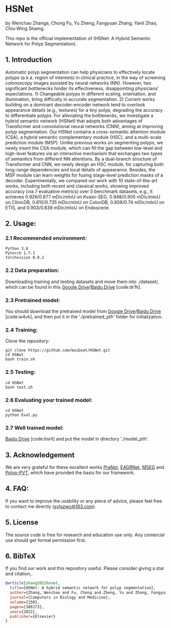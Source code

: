 # HSNet

by Wenchao Zhanga, Chong Fu, Yu Zheng, Fangyuan Zhang, Yanli Zhao, Chiu-Wing Shamg.

This repo is the official implementation of (HSNet: A Hybrid Semantic Network for Polyp Segmentation). 


## 1. Introduction

Automatic polyp segmentation can help physicians to effectively locate polyps (a.k.a. region of interests) in clinical practice, in the way of screening colonoscopy images assisted by neural networks (NN). However, two significant bottlenecks hinder its effectiveness, disappointing physicians’ expectations. 1) Changeable polyps in different scaling, orientation, and illumination, bring difficulty in accurate segmentation. 2) Current works building on a dominant decoder-encoder network tend to overlook appearance details (e.g., textures) for a tiny polyp, degrading the accuracy to differentiate polyps. For alleviating the bottlenecks, we investigate a hybrid semantic network (HSNet) that adopts both advantages of Transformer and convolutional neural networks (CNN), aiming at improving polyp segmentation. Our HSNet contains a cross-semantic attention module (CSA), a hybrid semantic complementary module (HSC), and a multi-scale prediction module (MSP). Unlike previous works on segmenting polyps, we newly insert the CSA module, which can fill the gap between low-level and high-level features via an interactive mechanism that exchanges two types of semantics from different NN attentions. By a dual-branch structure of Transformer and CNN, we newly design an HSC module, for capturing both long-range dependencies and local details of appearance. Besides, the MSP module can learn weights for fusing stage-level prediction masks of a decoder. Experimentally, we compared our work with 10 state-of-the-art works, including both recent and classical works, showing improved accuracy (via 7 evaluative metrics) over 5 benchmark datasets, e.g., it achieves 0.926/0.877 mDic/mIoU on Kvasir-SEG, 0.948/0.905 mDic/mIoU on ClinicDB, 0.810/0.735 mDic/mIoU on ColonDB, 0.808/0.74 mDic/mIoU on ETIS, and 0.903/0.839 mDic/mIoU on Endoscene. 


## 2. Usage:
### 2.1 Recommended environment:
```
Python 3.8
Pytorch 1.7.1
torchvision 0.8.2
```
### 2.2 Data preparation:
Downloading training and testing datasets and move them into ./dataset/, which can be found in this [Google Drive](https://drive.google.com/file/d/1pFxb9NbM8mj_rlSawTlcXG1OdVGAbRQC/view?usp=sharing)/[Baidu Drive](https://pan.baidu.com/s/1OBVivLJAs9ZpnB5I2s3lNg) [code:dr1h].


### 2.3 Pretrained model:
You should download the pretrained model from [Google Drive](https://drive.google.com/drive/folders/1Eu8v9vMRvt-dyCH0XSV2i77lAd62nPXV?usp=sharing)/[Baidu Drive](https://pan.baidu.com/s/1Vez7iT2v_g7VYsDxRGE8HA) [code:w4vk], and then put it in the './pretrained_pth' folder for initialization. 

### 2.4 Training:
Clone the repository:
```
git clone https://github.com/baiboat/HSNet.git
cd HSNet 
bash train.sh
```

### 2.5 Testing:
```
cd HSNet 
bash test.sh
```

### 2.6 Evaluating your trained model:

```
cd HSNet 
python Eval.py
```


### 2.7 Well trained model:
[Baidu Drive](https://pan.baidu.com/s/11gbrzpmV82oYXFr09R7G-A) [code:hsnt] and put the model in directory './model_pth'.

## 3. Acknowledgement
We are very grateful for these excellent works [PraNet](https://github.com/DengPingFan/PraNet), [EAGRNet](https://github.com/tegusi/EAGRNet), [MSEG](https://github.com/james128333/HarDNet-MSEG) and [Polyp-PVT](https://github.com/DengPingFan/Polyp-PVT), which have provided the basis for our framework.

## 4. FAQ:
If you want to improve the usability or any piece of advice, please feel free to contact me directly (sylgzwc@163.com).

## 5. License
The source code is free for research and education use only. Any comercial use should get formal permission first.

## 6. BibTeX

If you find our work and this repository useful. Please consider giving a star and citation;.

```bibtex
@article{zhang2022hsnet,
  title={HSNet: A hybrid semantic network for polyp segmentation},
  author={Zhang, Wenchao and Fu, Chong and Zheng, Yu and Zhang, Fangyuan and Zhao, Yanli and Sham, Chiu-Wing},
  journal={Computers in Biology and Medicine},
  volume={150},
  pages={106173},
  year={2022},
  publisher={Elsevier}
}
```
